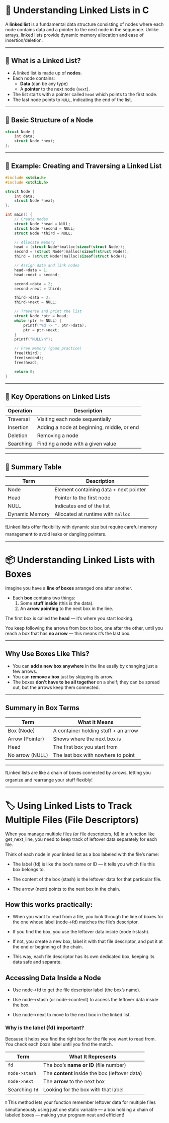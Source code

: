 # 🔧 Understanding Linked Lists in C

A **linked list** is a fundamental data structure consisting of nodes where each node contains data and a pointer to the next node in the sequence. Unlike arrays, linked lists provide dynamic memory allocation and ease of insertion/deletion.

---

## 📌 What is a Linked List?

- A linked list is made up of **nodes**.
- Each node contains:
  - **Data** (can be any type)
  - A **pointer** to the next node (`next`).
- The list starts with a pointer called `head` which points to the first node.
- The last node points to `NULL`, indicating the end of the list.

---

## 🧪 Basic Structure of a Node

```c
struct Node {
    int data;
    struct Node *next;
};
```
---

## 🧪 Example: Creating and Traversing a Linked List
```c
#include <stdio.h>
#include <stdlib.h>

struct Node {
    int data;
    struct Node *next;
};

int main() {
    // Create nodes
    struct Node *head = NULL;
    struct Node *second = NULL;
    struct Node *third = NULL;

    // Allocate memory
    head = (struct Node*)malloc(sizeof(struct Node));
    second = (struct Node*)malloc(sizeof(struct Node));
    third = (struct Node*)malloc(sizeof(struct Node));

    // Assign data and link nodes
    head->data = 1;
    head->next = second;

    second->data = 2;
    second->next = third;

    third->data = 3;
    third->next = NULL;

    // Traverse and print the list
    struct Node *ptr = head;
    while (ptr != NULL) {
        printf("%d -> ", ptr->data);
        ptr = ptr->next;
    }
    printf("NULL\n");

    // Free memory (good practice)
    free(third);
    free(second);
    free(head);

    return 0;
}
```
---

## 🔑 Key Operations on Linked Lists

| Operation          | Description                          |
|--------------------|------------------------------------|
| Traversal          | Visiting each node sequentially     |
| Insertion          | Adding a node at beginning, middle, or end |
| Deletion           | Removing a node                    |
| Searching          | Finding a node with a given value  |

---

## 📘 Summary Table

| Term           | Description                            |
|----------------|--------------------------------------|
| Node           | Element containing data + next pointer |
| Head           | Pointer to the first node             |
| NULL           | Indicates end of the list             |
| Dynamic Memory | Allocated at runtime with `malloc`   |


❗Linked lists offer flexibility with dynamic size but require careful memory management to avoid leaks or dangling pointers.

---
# 📦 Understanding Linked Lists with Boxes

Imagine you have a **line of boxes** arranged one after another.

- Each **box** contains two things:
  1. Some **stuff inside** (this is the data).
  2. An **arrow pointing** to the next box in the line.

The first box is called the **head** — it’s where you start looking.

You keep following the arrows from box to box, one after the other, until you reach a box that has **no arrow** — this means it’s the last box.

---

## Why Use Boxes Like This?

- You can **add a new box anywhere** in the line easily by changing just a few arrows.
- You can **remove a box** just by skipping its arrow.
- The boxes **don’t have to be all together** on a shelf; they can be spread out, but the arrows keep them connected.

---

## Summary in Box Terms

| Term           | What it Means                          |
|----------------|--------------------------------------|
| Box (Node)     | A container holding stuff + an arrow  |
| Arrow (Pointer)| Shows where the next box is           |
| Head           | The first box you start from          |
| No arrow (NULL)| The last box with nowhere to point    |

---

❗Linked lists are like a chain of boxes connected by arrows, letting you organize and rearrange your stuff flexibly!

---

# 🏷️ Using Linked Lists to Track Multiple Files (File Descriptors)

When you manage multiple files (or file descriptors, fd) in a function like get_next_line, you need to keep track of leftover data separately for each file.

Think of each node in your linked list as a box labeled with the file’s name:

- The label (fd) is like the box’s name or ID — it tells you which file this box belongs to.

- The content of the box (stash) is the leftover data for that particular file.

- The arrow (next) points to the next box in the chain.

## How this works practically:

- When you want to read from a file, you look through the line of boxes for the one whose label (node->fd) matches the file’s descriptor.

- If you find the box, you use the leftover data inside (node->stash).

- If not, you create a new box, label it with that file descriptor, and put it at the end or beginning of the chain.

- This way, each file descriptor has its own dedicated box, keeping its data safe and separate.

## Accessing Data Inside a Node

- Use node->fd to get the file descriptor label (the box’s name).

- Use node->stash (or node->content) to access the leftover data inside the box.

- Use node->next to move to the next box in the linked list.

### Why is the label (fd) important?

Because it helps you find the right box for the file you want to read from. You check each box’s label until you find the match.

| Term              | What It Represents                     |
|-------------------|--------------------------------------|
| `fd`              | The box’s **name or ID** (file number) |
| `node->stash`     | The **content** inside the box (leftover data) |
| `node->next`      | The **arrow** to the next box          |
| Searching `fd`    | Looking for the box with that label    |

❗ This method lets your function remember leftover data for multiple files simultaneously using just one static variable — a box holding a chain of labeled boxes — making your program neat and efficient!
